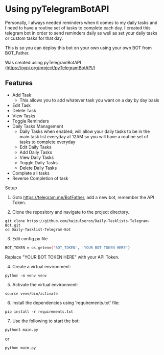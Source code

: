 # Using pyTelegramBotAPI

Personally, I always needed reminders when it comes to my daily tasks and I need to have a routine set of tasks to complete each day. I created this telegram bot in order to send reminders daily as well as set your daily tasks or custom tasks for that day.

This is so you can deploy this bot on your own using your own BOT from BOT_Father.

Was created using pyTelegramBotAPI (https://pypi.org/project/pyTelegramBotAPI/)

## Features
- Add Task
    - This allows you to add whatever task you want on a day by day basis
- Edit Task
- Delete Task
- View Tasks
- Toggle Reminders
- Daily Tasks Management
    - Daily Tasks when enabled, will allow your daily tasks to be in the main task list everyday at 12AM so you will have a routine set of tasks to complete everyday
    - Edit Daily Tasks
    - Add Daily Tasks
    - View Daily Tasks
    - Toggle Daily Tasks
    - Delete Daily Tasks
- Complete all tasks
- Reverse Completion of task

Setup

1. Goto https://telegram.me/BotFather, add a new bot, remember the API Token.


2. Clone the repository and navigate to the project directory.

```shell
git clone https://github.com/haizulseron/Daily-Tasklists-Telegram-Bot.git
cd Daily-Tasklist-Telegram-Bot
```

3. Edit config.py file

```bash
BOT_TOKEN = os.getenv('BOT_TOKEN', 'YOUR BOT TOKEN HERE')
```

Replace "YOUR BOT TOKEN HERE" with your API Token.

4. Create a virtual environment:
```shell
python -m venv venv
```

5. Activate the virtual environment:
```shell
source venv/bin/activate
```

6. Install the dependencies using 'requirements.txt' file:
```shell
pip install -r requirements.txt
```

7. Use the following to start the bot:

```
python3 main.py
```

or

```
python main.py
```